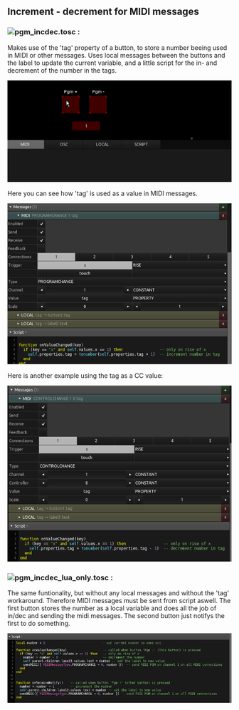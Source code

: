 ## Increment - decrement for MIDI messages

### ![pgm_incdec.tosc :](pgm_incdec.tosc)

Makes use of the 'tag' property of a button, to store a number beeing used in MIDI or other messages. 
Uses local messages between the buttons and the label to update the current variable, and a little script for the in- and decrement of the number in the tags.

![properties_localmessages](pics/preview.gif) 

Here you can see how 'tag' is used as a value in MIDI messages.

![tag_in_PGM.png](pics/tag_in_PGM.png)

Here is another example using the tag as a CC value:

![tag_in_CC_value.png](pics/tag_in_CC_value.png)

### ![pgm_incdec_lua_only.tosc :](pgm_incdec_lua_only.tosc)

The same funtionality, but without any local messages and without the 'tag' workaround. Therefore MIDI messages must be sent from script aswell. 
The first button stores the number as a local variable and does all the job of in/dec and sending the midi messages. The second button just notifys the first to do something. 

![lua_only.png](pics/lua_only.png)